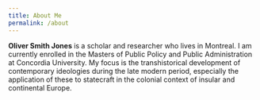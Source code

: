 ```yaml
---
title: About Me
permalink: /about
---
```


**Oliver Smith Jones** is a scholar and researcher who lives in Montreal. I am currently enrolled in the Masters of Public Policy and Public Administration at Concordia University. My focus is the transhistorical development of contemporary ideologies during the late modern period, especially the application of these to statecraft in the colonial context of insular and continental Europe.
